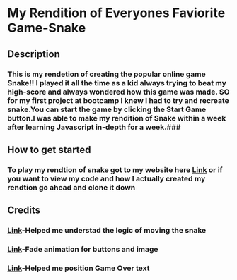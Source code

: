 # My Rendition of Everyones Faviorite Game-Snake 

## Description 
### This is my rendetion of creating the popular online game Snake!! I played it all the time as a kid always trying to beat my high-score and always wondered how this game was made. SO for my first project at bootcamp I knew I had to try and recreate snake.You can start the game by clicking the Start Game button.I was able to make my rendition of Snake within a week after learning Javascript in-depth for a week.###



## How to get started 
### To play my rendtion of snake got to my website **here** [Link](LukeRobinsonProject1.surge.sh) or if you want to view my code and how I actually created my rendtion go ahead and clone it down 

## Credits
### [Link](https://www.educative.io/blog/javascript-snake-game-tutorial)-Helped me understad the logic of moving the snake 
### [Link](https://blog.hubspot.com/website/css-fade-in#:~:text=In%20the%20CSS%2C%20use%20the,creates%20the%20fade%2Din%20effect.)-Fade animation for buttons and image
### [Link](https://www.w3schools.com/howto/howto_css_image_text.asp)-Helped me position Game Over text
